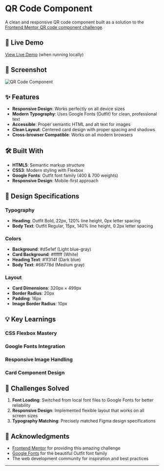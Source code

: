 # QR Code Component

A clean and responsive QR code component built as a solution to the [Frontend Mentor QR code component challenge](https://www.frontendmentor.io/challenges/qr-code-component-iux_sIO_H).

## 🚀 Live Demo

[View Live Demo](http://localhost:8000) (when running locally)

## 📱 Screenshot

![QR Code Component](./screenshot.jpg)

## ✨ Features

- **Responsive Design**: Works perfectly on all device sizes
- **Modern Typography**: Uses Google Fonts (Outfit) for clean, professional text
- **Accessible**: Proper semantic HTML and alt text for images
- **Clean Layout**: Centered card design with proper spacing and shadows
- **Cross-browser Compatible**: Works on all modern browsers

## 🛠️ Built With

- **HTML5**: Semantic markup structure
- **CSS3**: Modern styling with Flexbox
- **Google Fonts**: Outfit font family (400 & 700 weights)
- **Responsive Design**: Mobile-first approach

## 🎨 Design Specifications

### Typography
- **Heading**: Outfit Bold, 22px, 120% line height, 0px letter spacing
- **Body Text**: Outfit Regular, 15px, 140% line height, 0.2px letter spacing

### Colors
- **Background**: #d5e1ef (Light blue-gray)
- **Card Background**: #ffffff (White)
- **Heading Text**: #1f314f (Dark blue)
- **Body Text**: #68778d (Medium gray)

### Layout
- **Card Dimensions**: 320px × 499px
- **Border Radius**: 20px
- **Padding**: 16px
- **Image Border Radius**: 10px

## 💡 Key Learnings

### CSS Flexbox Mastery
### Google Fonts Integration
### Responsive Image Handling
### Card Component Design

## 🎯 Challenges Solved

1. **Font Loading**: Switched from local font files to Google Fonts for better reliability
2. **Responsive Design**: Implemented flexible layout that works on all screen sizes
3. **Typography Matching**: Precisely matched Figma design specifications

## 🙏 Acknowledgments

- [Frontend Mentor](https://www.frontendmentor.io/) for providing this amazing challenge
- [Google Fonts](https://fonts.google.com/) for the beautiful Outfit font family
- The web development community for inspiration and best practices

---
